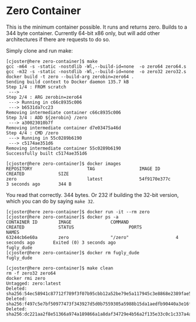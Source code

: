 Zero Container
==============

This is the minimum container possible. It runs and returns zero. Builds to
a 344 byte container. Currently 64-bit x86 only, but will add other
architectures if there are requests to do so. 

Simply clone and run make:

```
[cjoster@here zero-container]$ make
gcc -m64 -s -static -nostdlib -Wl,--build-id=none  -o zero64 zero64.s
gcc -m32 -s -static -nostdlib -Wl,--build-id=none  -o zero32 zero32.s
docker build -t zero --build-arg zerobin=zero64 .
Sending build context to Docker daemon 135.7 kB
Step 1/4 : FROM scratch
 ---> 
Step 2/4 : ARG zerobin=zero64
 ---> Running in c66c8935c006
 ---> b6531da7cc23
Removing intermediate container c66c8935c006
Step 3/4 : ADD ${zerobin} /zero
 ---> a30023010b7f
Removing intermediate container d7e03475a46d
Step 4/4 : CMD /zero
 ---> Running in 55c0289b6190
 ---> c5174ae351d6
Removing intermediate container 55c0289b6190
Successfully built c5174ae351d6
```
```
[cjoster@here zero-container]$ docker images
REPOSITORY                     TAG                 IMAGE ID            CREATED             SIZE
zero                           latest              54f9170e377c        3 seconds ago       344 B
```
You read that correctly. 344 bytes. Or 232 if building the 32-bit version, which you can do by saying `make 32`.


```
[cjoster@here zero-container]$ docker run -it --rm zero
[cjoster@here zero-container]$ docker ps -a
CONTAINER ID        IMAGE               COMMAND                  CREATED             STATUS                     PORTS               NAMES
63244cb6e60a        zero                "/zero"                  4 seconds ago       Exited (0) 3 seconds ago                       fugly_dude
[cjoster@here zero-container]$ docker rm fugly_dude
fugly_dude
```

```
[cjoster@here zero-container]$ make clean
rm -f zero32 zero64
docker rmi zero
Untagged: zero:latest
Deleted: sha256:54ec58941c87712f789f3f07b95cbb12a52be79e5a117945c3e8868e2389fae5
Deleted: sha256:f497c5e7bf50977473f343927d5d0b7559305a5988b15da1aedfb90440a3e16f
Deleted: sha256:dc221aa2f8e51366a974a189866a1a8daf34729e4b56a2f135e33c0c1c337a4a
```
